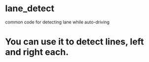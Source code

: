 # lane_detect
common code for detecting lane while auto-driving

# You can use it to detect lines, left and right each.
